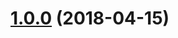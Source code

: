 <a name="1.0.0"></a>
# [1.0.0](https://github.com/orocancourt/lerna-poc/compare/v2.0.0...v1.0.0) (2018-04-15)



